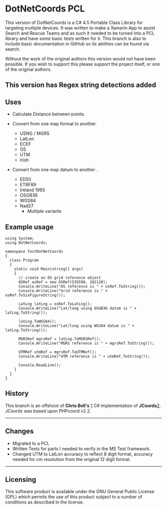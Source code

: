 DotNetCoords PCL
===================


This version of DotNetCoords is a C# 4.5 Portable Class Library for targeting multiple devices. It was written to make a Xamarin App to assist Search and Rescue Teams and as such it needed to be turned into a PCL library and have some basic tests written for it.  This branch is also to include basic documentation in GitHub so its abilities can be found via search.

Without the work of the original authors this version would not have been possible. If you wish to support this please support the project itself, or one of the original authors.


This version has Regex string detections added
----------

Uses
-------------

 -  Calculate Distance between points.
 
 - Convert from one map format to another.
	 - USNG / MGRS 
	 - LatLon
	 - ECEF
	 - OS
	 - UTM
	 - Irish
 - Convert from one map datum to another .
	 - ED50
	 - ETRF89
	 - Ireland 1965
	 - OSGB36
	 - WGS84
	 -   Nad27
		 - Multiple variants

Example usage 
-------------


```
using System;
using DotNetCoords;

namespace TestDotNetCoords
{
  class Program
  {
    static void Main(string[] args)
    {
      // create an OS grid reference object
      OSRef osRef = new OSRef(535598, 182120);
      Console.WriteLine("OS reference is " + osRef.ToString());
      Console.WriteLine("Grid reference is " + osRef.ToSixFigureString());

      LatLng latLng = osRef.ToLatLng();
      Console.WriteLine("Lat/long using OSGB36 datum is " + latLng.ToString());

      latLng.ToWGS84();
      Console.WriteLine("Lat/long using WGS84 datum is " + latLng.ToString());

      MGRSRef mgrsRef = latLng.ToMGRSRef();
      Console.WriteLine("MGRS reference is " + mgrsRef.ToString());

      UTMRef utmRef = mgrsRef.ToUTMRef();
      Console.WriteLine("UTM reference is " + utmRef.ToString());

      Console.ReadLine();
    }
  }
}
```

History
-------------

This branch is an offshoot of  **Chris Bell's** [1] C# implementation of **JCoords**[2]. JCoords  was based upon PHPcoord v2.2.

----------


Changes
-------------

 - Migrated to a PCL
 - Written Tests for parts I needed to verify in the MS Test framework.
 - Changed UTM to LatLon accuracy to reflect 8 digit format, accuracy needed for cm resolution from the original 12 digit format. 

----------





Licensing 
-------------------
This software product is available under the GNU General Public License (GPL) which permits the use of this product subject to a number of conditions as described in the license. 








  [1]: http://www.doogal.co.uk/dotnetcoords.php "DotNetCoordsOriginal"
  [2]: http://www.jstott.me.uk/jcoord/ "JCoords"
